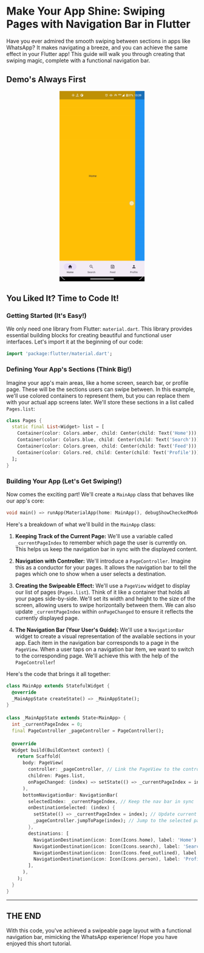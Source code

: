 # Make Your App Shine: Swiping Pages with Navigation Bar in Flutter

Have you ever admired the smooth swiping between sections in apps like WhatsApp? It makes navigating a breeze, and you can achieve the same effect in your Flutter app! This guide will walk you through creating that swiping magic, complete with a functional navigation bar.

## Demo's Always First

<p align="center">
<img src="https://github.com/Tejaromalius/FlutterSwipeablePages/raw/main/assets/demo.gif" alt="Widget demo"  height=500/>
</p>

## You Liked It? Time to Code It!

### Getting Started (It's Easy!)

We only need one library from Flutter: `material.dart`. This library provides essential building blocks for creating beautiful and functional user interfaces. Let's import it at the beginning of our code:

```dart
import 'package:flutter/material.dart';
```

### Defining Your App's Sections (Think Big!)

Imagine your app's main areas, like a home screen, search bar, or profile page. These will be the sections users can swipe between. In this example, we'll use colored containers to represent them, but you can replace them with your actual app screens later. We'll store these sections in a list called `Pages.list`:

```dart
class Pages {
  static final List<Widget> list = [
    Container(color: Colors.amber, child: Center(child: Text('Home'))),
    Container(color: Colors.blue, child: Center(child: Text('Search'))),
    Container(color: Colors.green, child: Center(child: Text('Feed'))),
    Container(color: Colors.red, child: Center(child: Text('Profile'))),
  ];
}
```

### Building Your App (Let's Get Swiping!)

Now comes the exciting part! We'll create a `MainApp` class that behaves like our app's core:

```dart
void main() => runApp(MaterialApp(home: MainApp(), debugShowCheckedModeBanner: false));
```

Here's a breakdown of what we'll build in the `MainApp` class:

1. **Keeping Track of the Current Page:** We'll use a variable called `_currentPageIndex` to remember which page the user is currently on. This helps us keep the navigation bar in sync with the displayed content.

2. **Navigation with Controller:** We'll introduce a `PageController`. Imagine this as a conductor for your pages. It allows the navigation bar to tell the pages which one to show when a user selects a destination.

3. **Creating the Swipeable Effect:** We'll use a `PageView` widget to display our list of pages (`Pages.list`). Think of it like a container that holds all your pages side-by-side. We'll set its width and height to the size of the screen, allowing users to swipe horizontally between them. We can also update `_currentPageIndex` within `onPageChanged` to ensure it reflects the currently displayed page.

4. **The Navigation Bar (Your User's Guide):** We'll use a `NavigationBar` widget to create a visual representation of the available sections in your app. Each item in the navigation bar corresponds to a page in the `PageView`. When a user taps on a navigation bar item, we want to switch to the corresponding page. We'll achieve this with the help of the `PageController`!

Here's the code that brings it all together:

```dart
class MainApp extends StatefulWidget {
  @override
  _MainAppState createState() => _MainAppState();
}

class _MainAppState extends State<MainApp> {
  int _currentPageIndex = 0;
  final PageController _pageController = PageController();

  @override
  Widget build(BuildContext context) {
    return Scaffold(
      body: PageView(
        controller: _pageController, // Link the PageView to the controller
        children: Pages.list,
        onPageChanged: (index) => setState(() => _currentPageIndex = index),
      ),
      bottomNavigationBar: NavigationBar(
        selectedIndex: _currentPageIndex, // Keep the nav bar in sync
        onDestinationSelected: (index) {
          setState(() => _currentPageIndex = index); // Update current page
          _pageController.jumpToPage(index); // Jump to the selected page
        },
        destinations: [
          NavigationDestination(icon: Icon(Icons.home), label: 'Home'),
          NavigationDestination(icon: Icon(Icons.search), label: 'Search'),
          NavigationDestination(icon: Icon(Icons.feed_outlined), label: 'Feed'),
          NavigationDestination(icon: Icon(Icons.person), label: 'Profile'),
        ],
      ),
    );
  }
}
```
---
## THE END
With this code, you've achieved a swipeable page layout with a functional navigation bar, mimicking the WhatsApp experience! Hope you have enjoyed this short tutorial.